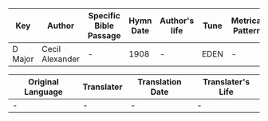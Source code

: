 Key | Author   | Specific Bible Passage     |Hymn Date |Author's life |Tune |Metrical Pattern   |Composer/Source
-- | --------- | ---------------------------|----------|--------------|-----|-------------------|-------------  
D Major |Cecil Alexander |- |1908 |- |EDEN |- |-

Original Language | Translater | Translation Date   | Translater's Life  
----------------- | --------- | --------------------|-------------     
\- |- |- |-
